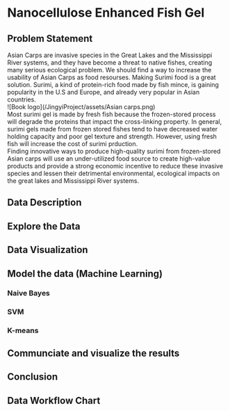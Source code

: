 # Nanocellulose Enhanced Fish Gel


## Problem Statement
Asian Carps are invasive species in the Great Lakes and the Mississippi River systems, and they have become a threat to native fishes, creating many serious ecological problem. We should find a way to increase the usability of Asian Carps as food resourses. Making Surimi food is a great solution. Surimi, a kind of protein-rich food made by fish mince, is gaining popularity in the U.S and Europe, and already very popular in Asian countries.  
![Book logo](/JingyiProject/assets/Asian carps.png)  
Most surimi gel is made by fresh fish because the frozen-stored process will degrade the proteins that impact the cross-linking property. In general, surimi gels made from frozen stored fishes tend to have decreased water holding capacity and poor gel texture and strength. However, using fresh fish will increase the cost of surimi prduction.  
Finding innovative ways to produce high-quality surimi from frozen-stored Asian carps will use an under-utilized food source to create high-value products and provide a strong economic incentive to reduce these invasive species and lessen their detrimental environmental, ecological impacts on the great lakes and Mississippi River systems.

## Data Description


## Explore the Data


## Data Visualization


## Model the data (Machine Learning)
### Naive Bayes

### SVM

### K-means

## Communciate and visualize the results


## Conclusion


## Data Workflow Chart


